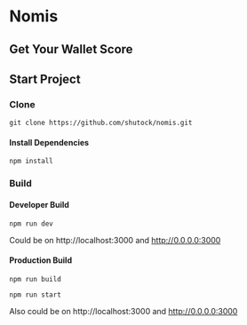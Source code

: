# Nomis

## Get Your Wallet Score

## Start Project

### Clone

`git clone https://github.com/shutock/nomis.git`

#### Install Dependencies

`npm install`

### Build

#### Developer Build

`npm run dev`

Could be on http://localhost:3000 and http://0.0.0.0:3000

#### Production Build

`npm run build`

`npm run start`

Also could be on http://localhost:3000 and http://0.0.0.0:3000
